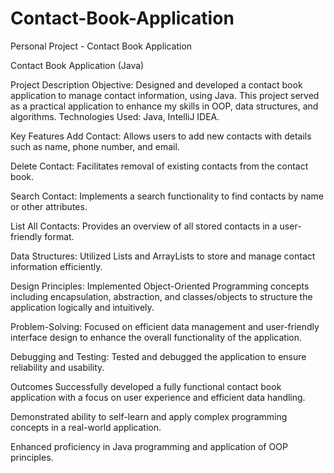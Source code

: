 # Contact-Book-Application
Personal Project - Contact Book Application

Contact Book Application (Java)

Project Description
Objective: Designed and developed a contact book application to manage contact information, using Java. This project served as a practical application to enhance my skills in OOP, data structures, and algorithms.
Technologies Used: Java, IntelliJ IDEA.

Key Features
Add Contact: Allows users to add new contacts with details such as name, phone number, and email.

Delete Contact: Facilitates removal of existing contacts from the contact book.

Search Contact: Implements a search functionality to find contacts by name or other attributes.

List All Contacts: Provides an overview of all stored contacts in a user-friendly format.

Data Structures: Utilized Lists and ArrayLists to store and manage contact information efficiently.

Design Principles: Implemented Object-Oriented Programming concepts including encapsulation, abstraction, and classes/objects to structure the application logically and intuitively.

Problem-Solving: Focused on efficient data management and user-friendly interface design to enhance the overall functionality of the application.

Debugging and Testing: Tested and debugged the application to ensure reliability and usability.


Outcomes
Successfully developed a fully functional contact book application with a focus on user experience and efficient data handling.

Demonstrated ability to self-learn and apply complex programming concepts in a real-world application.

Enhanced proficiency in Java programming and application of OOP principles.
